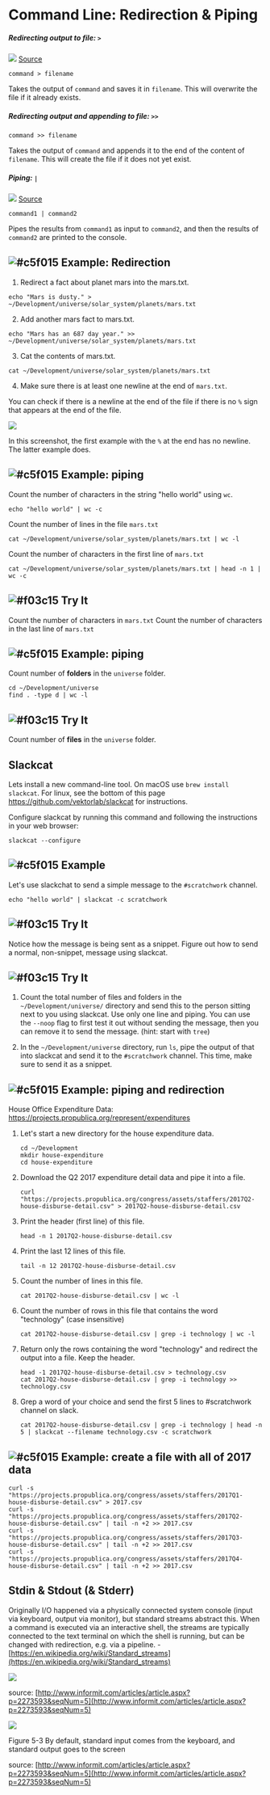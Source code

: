 # Command Line: Redirection & Piping

##### Redirecting output to file: `>`

![](http://www.informit.com/content/images/chap5_9780133927313/elementLinks/05fig04.jpg)
[Source](http://www.informit.com/articles/article.aspx?p=2273593&seqNum=5)

```
command > filename
```

Takes the output of `command` and saves it in `filename`. This will overwrite the file if it already exists.

##### Redirecting output and appending to file: `>>`

```
command >> filename
```

Takes the output of `command` and appends it to the end of the content of `filename`. This will create the file if it does not yet exist.

##### Piping: `|`

![](https://www.evernote.com/shard/s150/sh/85196657-a9d4-4ae5-a212-225d6c51c14c/9afdbbe4f4da9789/res/57476e92-9833-4887-9e95-3f2644475598/skitch.png?resizeSmall&width=832)
[Source](https://en.wikipedia.org/wiki/Pipeline_(Unix))

```
command1 | command2
```

Pipes the results from `command1` as input to `command2`, and then the results of `command2` are printed to the console.

## ![#c5f015](https://placehold.it/15/c5f015/000000?text=+) Example: Redirection

1. Redirect a fact about planet mars into the mars.txt.

```
echo "Mars is dusty." > ~/Development/universe/solar_system/planets/mars.txt
```

2. Add another mars fact to mars.txt.

```
echo "Mars has an 687 day year." >> ~/Development/universe/solar_system/planets/mars.txt
```

3. Cat the contents of mars.txt.

```
cat ~/Development/universe/solar_system/planets/mars.txt
```

4. Make sure there is at least one newline at the end of `mars.txt`.

  You can check if there is a newline at the end of the file if there is no `%` sign that appears at the end of the file.

  ![](https://i.imgur.com/k8XBUQF.png)

  In this screenshot, the first example with the `%` at the end has no newline. The latter example does.

## ![#c5f015](https://placehold.it/15/c5f015/000000?text=+) Example: piping

Count the number of characters in the string "hello world" using `wc`.

```
echo "hello world" | wc -c
```

Count the number of lines in the file `mars.txt`

```
cat ~/Development/universe/solar_system/planets/mars.txt | wc -l
```

Count the number of characters in the first line of `mars.txt`

```
cat ~/Development/universe/solar_system/planets/mars.txt | head -n 1 | wc -c
```

## ![#f03c15](https://placehold.it/15/f03c15/000000?text=+) Try It

Count the number of characters in `mars.txt`
Count the number of characters in the last line of `mars.txt`


## ![#c5f015](https://placehold.it/15/c5f015/000000?text=+) Example: piping

Count number of **folders** in the `universe` folder.

```
cd ~/Development/universe
find . -type d | wc -l
```

## ![#f03c15](https://placehold.it/15/f03c15/000000?text=+) Try It

Count number of **files** in the `universe` folder.

## Slackcat

Lets install a new command-line tool. On macOS use `brew install slackcat`. For linux, see the bottom of this page https://github.com/vektorlab/slackcat for instructions.

Configure slackcat by running this command and following the instructions in your web browser:

```
slackcat --configure
```

## ![#c5f015](https://placehold.it/15/c5f015/000000?text=+) Example

Let's use slackchat to send a simple message to the `#scratchwork` channel.

```
echo "hello world" | slackcat -c scratchwork
```

## ![#f03c15](https://placehold.it/15/f03c15/000000?text=+) Try It

Notice how the message is being sent as a snippet. Figure out how to send a normal, non-snippet, message using slackcat.

<!--
echo "hello" | slackcat -t -s -c scratchwork
-->

## ![#f03c15](https://placehold.it/15/f03c15/000000?text=+) Try It

1. Count the total number of files and folders in the `~/Development/universe/` directory and send this to the person sitting next to you using slackcat. Use only one line and piping. You can use the `--noop` flag to first test it out without sending the message, then you can remove it to send the message. (hint: start with `tree`)

<!--
cd ~/Development/universe/solar_system/planets
tree | wc -l | slackcat -s -c scratchwork
-->

2. In the `~/Development/universe` directory, run `ls`, pipe the output of that into slackcat and send it to the `#scratchwork` channel. This time, make sure to send it as a snippet.

<!--
cd ~/Development/universe/solar_system
tree | slackcat -c scratchwork
-->

## ![#c5f015](https://placehold.it/15/c5f015/000000?text=+) Example: piping and redirection

House Office Expenditure Data: https://projects.propublica.org/represent/expenditures

1. Let's start a new directory for the house expenditure data.

    ```
    cd ~/Development
    mkdir house-expenditure
    cd house-expenditure
    ```

4. Download the Q2 2017 expenditure detail data and pipe it into a file.

    ```
    curl "https://projects.propublica.org/congress/assets/staffers/2017Q2-house-disburse-detail.csv" > 2017Q2-house-disburse-detail.csv
    ```

5. Print the header (first line) of this file.

    ```
    head -n 1 2017Q2-house-disburse-detail.csv
    ```

6. Print the last 12 lines of this file.

    ```
    tail -n 12 2017Q2-house-disburse-detail.csv
    ```

7. Count the number of lines in this file.

    ```
    cat 2017Q2-house-disburse-detail.csv | wc -l
    ```

8. Count the number of rows in this file that contains the word "technology" (case insensitive)

    ```
    cat 2017Q2-house-disburse-detail.csv | grep -i technology | wc -l
    ```

9. Return only the rows containing the word "technology" and redirect the output into a file. Keep the header.

    ```
    head -1 2017Q2-house-disburse-detail.csv > technology.csv
    cat 2017Q2-house-disburse-detail.csv | grep -i technology >> technology.csv
    ```

10. Grep a word of your choice and send the first 5 lines to #scratchwork channel on slack.

    ```
    cat 2017Q2-house-disburse-detail.csv | grep -i technology | head -n 5 | slackcat --filename technology.csv -c scratchwork
    ```

## ![#c5f015](https://placehold.it/15/c5f015/000000?text=+) Example: create a file with all of 2017 data

```
curl -s "https://projects.propublica.org/congress/assets/staffers/2017Q1-house-disburse-detail.csv" > 2017.csv
curl -s "https://projects.propublica.org/congress/assets/staffers/2017Q2-house-disburse-detail.csv" | tail -n +2 >> 2017.csv
curl -s "https://projects.propublica.org/congress/assets/staffers/2017Q3-house-disburse-detail.csv" | tail -n +2 >> 2017.csv
curl -s "https://projects.propublica.org/congress/assets/staffers/2017Q4-house-disburse-detail.csv" | tail -n +2 >> 2017.csv
```

## Stdin & Stdout (& Stderr)

Originally I/O happened via a physically connected system console (input via keyboard, output via monitor), but standard streams abstract this. When a command is executed via an interactive shell, the streams are typically connected to the text terminal on which the shell is running, but can be changed with redirection, e.g. via a pipeline. - [https://en.wikipedia.org/wiki/Standard_streams](https://en.wikipedia.org/wiki/Standard_streams)

![](http://www.informit.com/content/images/chap5_9780133927313/elementLinks/05fig02.jpg)

source: [http://www.informit.com/articles/article.aspx?p=2273593&seqNum=5](http://www.informit.com/articles/article.aspx?p=2273593&seqNum=5)

![](http://www.informit.com/content/images/chap5_9780133927313/elementLinks/05fig03.jpg)

Figure 5-3 By default, standard input comes from the keyboard, and standard output goes to the screen

source: [http://www.informit.com/articles/article.aspx?p=2273593&seqNum=5](http://www.informit.com/articles/article.aspx?p=2273593&seqNum=5)
